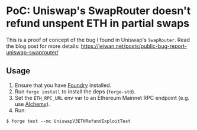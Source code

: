# PoC: Uniswap's SwapRouter doesn't refund unspent ETH in partial swaps

This is a proof of concept of the bug I found in Uniswap's `SwapRouter`. Read the blog post for more details:
https://jeiwan.net/posts/public-bug-report-uniswap-swaprouter/

## Usage
1. Ensure that you have [Foundry](https://github.com/foundry-rs/foundry) installed.
1. Run `forge install` to install the deps (`forge-std`).
1. Set the `ETH_RPC_URL` env var to an Ethereum Mainnet RPC endpoint (e.g. use [Alchemy](https://www.alchemy.com/)).
1. Run:
  ```shell
  $ forge test --mc UniswapV3ETHRefundExploitTest
  ```